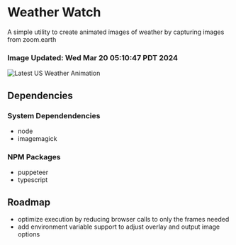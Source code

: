# Weather Watch

A simple utility to create animated images of weather by capturing images from zoom.earth

### Image Updated: Wed Mar 20 05:10:47 PDT 2024

![Latest US Weather Animation](animations/2024-03-20.webp)

## Dependencies
### System Dependendencies
* node
* imagemagick
### NPM Packages
* puppeteer
* typescript

## Roadmap
* optimize execution by reducing browser calls to only the frames needed
* add environment variable support to adjust overlay and output image options

